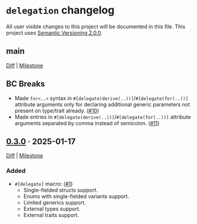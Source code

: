 `delegation` changelog
======================

All user visible changes to this project will be documented in this file. This project uses [Semantic Versioning 2.0.0].




## main

[Diff](https://github.com/arcane-rs/delegation/compare/v0.3.0...main) | [Milestone](https://github.com/arcane-rs/delegation/milestone/2)

## BC Breaks

- Made `for<..>` syntax in `#[delegate(derive(..))]`/`#[delegate(for(..))]` attribute arguments only for declaring additional generic parameters not present on type/trait already. ([#10])
- Made entries in `#[delegate(derive(..))]`/`#[delegate(for(..))]` attribute arguments separated by comma instead of semicolon. ([#11])

[#10]: https://github.com/arcane-rs/delegation/pull/10
[#11]: https://github.com/arcane-rs/delegation/pull/11




## [0.3.0] · 2025-01-17
[0.3.0]: https://github.com/arcane-rs/delegation/tree/v0.3.0

[Diff](https://github.com/arcane-rs/delegation/compare/d375a898...v0.3.0) | [Milestone](https://github.com/arcane-rs/delegation/milestone/1)

### Added

- `#[delegate]` macro: ([#1])
    - Single-fielded structs support.
    - Enums with single-fielded variants support.
    - Limited generics support.
    - External types support.
    - External traits support.

[#1]: https://github.com/arcane-rs/delegation/pull/1




[Semantic Versioning 2.0.0]: https://semver.org
